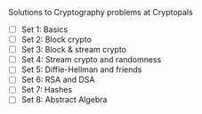 <Not started>
Solutions to Cryptography problems at Cryptopals
  
- [ ] Set 1: Basics
- [ ] Set 2: Block crypto
- [ ] Set 3: Block & stream crypto
- [ ] Set 4: Stream crypto and randomness
- [ ] Set 5: Diffie-Hellman and friends
- [ ] Set 6: RSA and DSA
- [ ] Set 7: Hashes
- [ ] Set 8: Abstract Algebra
